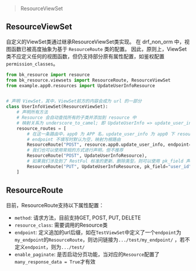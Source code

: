 > ResourceViewSet

## ResourceViewSet

自定义的ViewSet类通过继承ResourceViewSet类实现。 在 drf_non_orm 中，视图函数已被高度抽象为基于 `ResourceRoute` 类的配置。 因此，原则上，ViewSet 类不应定义任何的视图函数，但仍支持部分原有属性配置，如鉴权配置 `permission_classes`。

```python
from bk_resource import resource
from bk_resource.viewsets import ResourceRoute, ResourceViewSet
from example.app0.resources import UpdateUserInfoResource


# 声明 ViewSet，其中，ViewSet前方的内容会成为 url 的一部分
class UserInfoViewSet(ResourceViewSet):
    # 声明所有方法
    # Resource 会自动查找所有的子类并添加到 resource 中
    # 映射关系为 underscore_to_camel; 即 UpdateUserInfo => update_user_info
    resource_routes = [
        # 在这一条路由中，app0 为 APP 名，update_user_info 为 app0 下 resources.py 文件中的 UpdateUserInfoResource 对象
        # endpoint 不填写时默认为空，映射为根路由
        ResourceRoute("POST", resource.app0.update_user_info, endpoint="info"),
        # 我们也可以使用常规的方式进行声明，但不推荐
        ResourceRoute("POST", UpdateUserInfoResource),
        # 如果我们涉及到了 RestFul 标准的更新、删除类型，则可以使用 pk_field 声明，会自动将 pk 添加到 validated_request_data 中
        ResourceRoute("PUT", UpdateUserInfoResource, pk_field="user_id"),
    ]
```

## ResourceRoute

目前，ResourceRoute支持以下属性配置：

- `method`: 请求方法，目前支持GET, POST, PUT, DELETE
- `resource_class`: 需要调用的Resource类
- `endpoint`: 定义追加的url后缀，如在`TestViewSet`中定义了一个`endpoint`为`my_endpoint`的`ResourceRoute`，则访问链接为`.../test/my_endpoint/`
  ，若不定义`endpoint`，则为`.../test/`
- `enable_paginate`: 是否启动分页功能，当对应的`Resource`配置了`many_response_data = True`才有效

